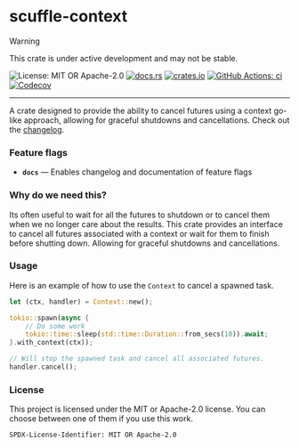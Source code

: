 <!-- cargo-sync-rdme title [[ -->
# scuffle-context
<!-- cargo-sync-rdme ]] -->

> [!WARNING]  
> This crate is under active development and may not be stable.

<!-- cargo-sync-rdme badge [[ -->
![License: MIT OR Apache-2.0](https://img.shields.io/crates/l/scuffle-context.svg?style=flat-square)
[![docs.rs](https://img.shields.io/docsrs/scuffle-context.svg?logo=docs.rs&style=flat-square)](https://docs.rs/scuffle-context)
[![crates.io](https://img.shields.io/crates/v/scuffle-context.svg?logo=rust&style=flat-square)](https://crates.io/crates/scuffle-context)
[![GitHub Actions: ci](https://img.shields.io/github/actions/workflow/status/scufflecloud/scuffle/ci.yaml.svg?label=ci&logo=github&style=flat-square)](https://github.com/scufflecloud/scuffle/actions/workflows/ci.yaml)
[![Codecov](https://img.shields.io/codecov/c/github/scufflecloud/scuffle.svg?label=codecov&logo=codecov&style=flat-square)](https://codecov.io/gh/scufflecloud/scuffle)
<!-- cargo-sync-rdme ]] -->

---

<!-- cargo-sync-rdme rustdoc [[ -->
A crate designed to provide the ability to cancel futures using a context
go-like approach, allowing for graceful shutdowns and cancellations.
Check out the [changelog](./CHANGELOG.md).

### Feature flags

* **`docs`** —  Enables changelog and documentation of feature flags

### Why do we need this?

Its often useful to wait for all the futures to shutdown or to cancel them
when we no longer care about the results. This crate provides an interface
to cancel all futures associated with a context or wait for them to finish
before shutting down. Allowing for graceful shutdowns and cancellations.

### Usage

Here is an example of how to use the `Context` to cancel a spawned task.

````rust
let (ctx, handler) = Context::new();

tokio::spawn(async {
    // Do some work
    tokio::time::sleep(std::time::Duration::from_secs(10)).await;
}.with_context(ctx));

// Will stop the spawned task and cancel all associated futures.
handler.cancel();
````

### License

This project is licensed under the MIT or Apache-2.0 license.
You can choose between one of them if you use this work.

`SPDX-License-Identifier: MIT OR Apache-2.0`
<!-- cargo-sync-rdme ]] -->
